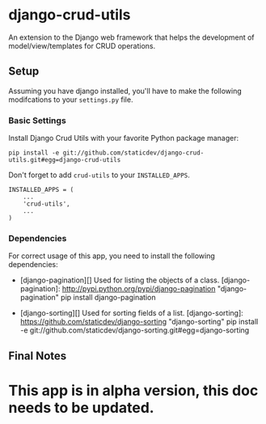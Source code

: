 django-crud-utils
===============

An extension to the Django web framework that helps the development of model/view/templates for CRUD operations.

Setup
-----

Assuming you have django installed, you'll have to make the following modifcations to your `settings.py` file.

### Basic Settings ###

Install Django Crud Utils with your favorite Python package manager:

    pip install -e git://github.com/staticdev/django-crud-utils.git#egg=django-crud-utils

Don't forget to add `crud-utils` to your `INSTALLED_APPS`.
    
    INSTALLED_APPS = (
        ...
	    'crud-utils',
	    ...
	)
    
### Dependencies ###

For correct usage of this app, you need to install the following dependencies:

*   [django-pagination][]
Used for listing the objects of a class.
[django-pagination]: http://pypi.python.org/pypi/django-pagination
	"django-pagination"
    pip install django-pagination

*   [django-sorting][]
Used for sorting fields of a list.
[django-sorting]: https://github.com/staticdev/django-sorting
	"django-sorting"
    pip install -e git://github.com/staticdev/django-sorting.git#egg=django-sorting

Final Notes
-----
This app is in alpha version, this doc needs to be updated.
========================